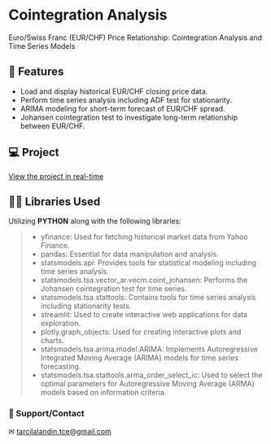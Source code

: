 # Cointegration Analysis

Euro/Swiss Franc (EUR/CHF) Price Relationship: Cointegration Analysis and Time Series Models

## 🔧 Features

- Load and display historical EUR/CHF closing price data.
- Perform time series analysis including ADF test for stationarity.
- ARIMA modeling for short-term forecast of EUR/CHF spread.
- Johansen cointegration test to investigate long-term relationship between EUR/CHF.

## 💻 Project
<a href="https://eur-chfanalysis-gc59hmdb9xdagcu9nggrmw.streamlit.app" target="_blank">View the project in real-time</a>

## 👨‍💻 Libraries Used
Utilizing **PYTHON** along with the following libraries:
> - yfinance: Used for fetching historical market data from Yahoo Finance.
> - pandas: Essential for data manipulation and analysis.
> - statsmodels.api: Provides tools for statistical modeling including time series analysis.
> - statsmodels.tsa.vector_ar.vecm.coint_johansen: Performs the Johansen cointegration test for time series.
> - statsmodels.tsa.stattools: Contains tools for time series analysis including stationarity tests.
> - streamlit: Used to create interactive web applications for data exploration.
> - plotly.graph_objects: Used for creating interactive plots and charts.
> - statsmodels.tsa.arima.model.ARIMA: Implements Autoregressive Integrated Moving Average (ARIMA) models for time series forecasting.
> - statsmodels.tsa.stattools.arma_order_select_ic: Used to select the optimal parameters for Autoregressive Moving Average (ARMA) models based on information criteria.

### 🤝 Support/Contact
✉ tarcilalandin.tce@gmail.com
